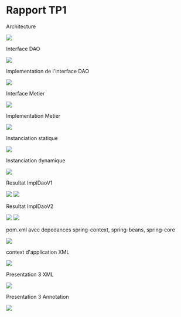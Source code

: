 <h1>Rapport TP1</h1>

<p>Architecture</p>
<img src="images/arch.png">

<p>Interface DAO</p>
<img src = "images/InterfaceDAO.png">

<p>Implementation de l'interface DAO</p>
<img src = "images/ImplDAO.png">

<p>Interface Metier</p>
<img src="images/InterfaceMetier.png">

<p>Implementation Metier</p>
<img src="images/ImplMetier.png">

<p>Instanciation statique</p>
<img src="images/InstanciationStatique.png">

<p>Instanciation dynamique</p>
<img src="images/InstanciationDynamique.png">

<p>Resultat ImplDaoV1</p>
<img src="images/ConfigV1.png">
<img src="images/ImplDaoV1BD.png">

<p>Resultat ImplDaoV2</p>
<img src="images/ConfigV2.png">
<img src="images/ImplDaoV2WS.png">

<p>pom.xml avec depedances spring-context, spring-beans, spring-core</p>
<img src="images/pomxml.png">

<p>context d'application XML </p>
<img src="images/appContext.png">

<p>Presentation 3 XML </p>
<img src="images/Presentation3XML.png">

<p>Presentation 3 Annotation </p>
<img src="images/Annotation.png">












